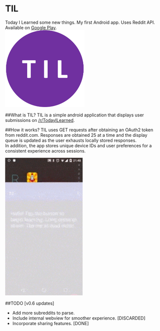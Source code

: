 # TIL
Today I Learned some new things. My first Android app. Uses Reddit API. Available on [Google Play](https://play.google.com/store/apps/details?id=me.iahmed.til).  
<img src="app/src/main/res/mipmap-hdpi/ic_launcher.png" width=256/>

##What is TIL?
TIL is a simple android application that displays user submissions on [/r/TodayILearned](http://reddit.com/r/TodayILearned).

##How it works?
TIL uses GET requests after obtaining an OAuth2 token from reddit.com. Responses are obtained 25 at a time and the display queue is updated
as the user exhausts locally stored responses.  
In addition, the app stores unique device IDs and user preferences for a consistent experience across sessions. 
  
<img src="demo.gif" width=250/>
  
##TODO [v0.6 updates]
* Add more subreddits to parse.
* Include internal webview for smoother experience. [DISCARDED]
* Incorporate sharing features. [DONE]
